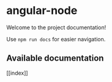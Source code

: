 # angular-node

Welcome to the project documentation!

Use `npm run docs` for easier navigation.

## Available documentation

[[index]]

